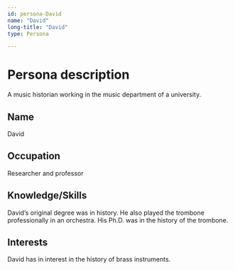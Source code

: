 ```yaml
---
id: persona-David
name: "David"
long-title: "David"
type: Persona

---
```


# Persona description

A music historian working in the music department of a university. 

## Name
David 

## Occupation
Researcher and professor

## Knowledge/Skills
David’s original degree was in history.  He also played the trombone professionally in an orchestra.  His Ph.D. was in the history of the trombone.

## Interests
David has in interest in the history of brass instruments.
